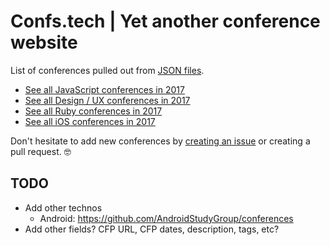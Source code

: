 # Confs.tech | Yet another conference website

List of conferences pulled out from [JSON files](https://github.com/nimzco/confs.tech/tree/master/conferences).
- [See all JavaScript conferences in 2017](https://confs.tech/2017/javascript)
- [See all Design / UX conferences in 2017](https://confs.tech/2017/ux)
- [See all Ruby conferences in 2017](https://confs.tech/2017/ruby)
- [See all iOS conferences in 2017](https://confs.tech/2017/ios)

Don't hesitate to add new conferences by [creating an issue](https://github.com/nimzco/confs.tech/issues/new) or creating a pull request. 🤓

## TODO
- Add other technos
  - Android: https://github.com/AndroidStudyGroup/conferences
- Add other fields? CFP URL, CFP dates, description, tags, etc?
